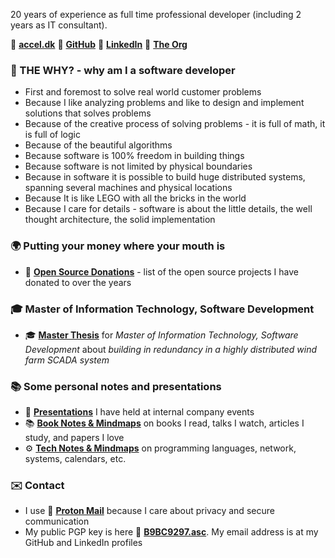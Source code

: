 20 years of experience as full time professional developer (including 2 years as IT consultant).

🔗 [**accel.dk**](https://www.accel.dk/)
🔗 [**GitHub**](https://github.com/morten-andersen)
🔗 [**LinkedIn**](https://www.linkedin.com/in/morten-andersen-cph/)
🔗 [**The Org**](https://theorg.com/org/monta/org-chart/morten-andersen)

### 🤔 THE WHY? - why am I a software developer

* First and foremost to solve real world customer problems
* Because I like analyzing problems and like to design and implement solutions that solves problems
* Because of the creative process of solving problems - it is full of math, it is full of logic
* Because of the beautiful algorithms
* Because software is 100% freedom in building things
* Because software is not limited by physical boundaries
* Because in software it is possible to build huge distributed systems, spanning several machines and physical locations
* Because It is like LEGO with all the bricks in the world
* Because I care for details - software is about the little details, the well thought architecture, the solid implementation

### 🌍 Putting your money where your mouth is

* 🧩 [**Open Source Donations**](https://tech-notes.accel.dk/opensource) - list of the open source projects I have donated to over the years

### 🎓 Master of Information Technology, Software Development

* 🎓 [**Master Thesis**](https://thesis.accel.dk/) for *Master of Information Technology, Software Development* about *building in redundancy in a highly distributed wind farm SCADA system*

### 📚 Some personal notes and presentations

* 💬 [**Presentations**](https://presentations.accel.dk/) I have held at internal company events
* 📚 [**Book Notes & Mindmaps**](https://book-notes.accel.dk/) on books I read, talks I watch, articles I study, and papers I love
* ⚙️ [**Tech Notes & Mindmaps**](https://tech-notes.accel.dk/) on programming languages, network, systems, calendars, etc.

### ✉️ Contact

* I use 🔏 [**Proton Mail**](https://proton.me/mail) because I care about privacy and secure communication
* My public PGP key is here 🔑 [**B9BC9297.asc**](B9BC9297.asc). My email address is at my GitHub and LinkedIn profiles
